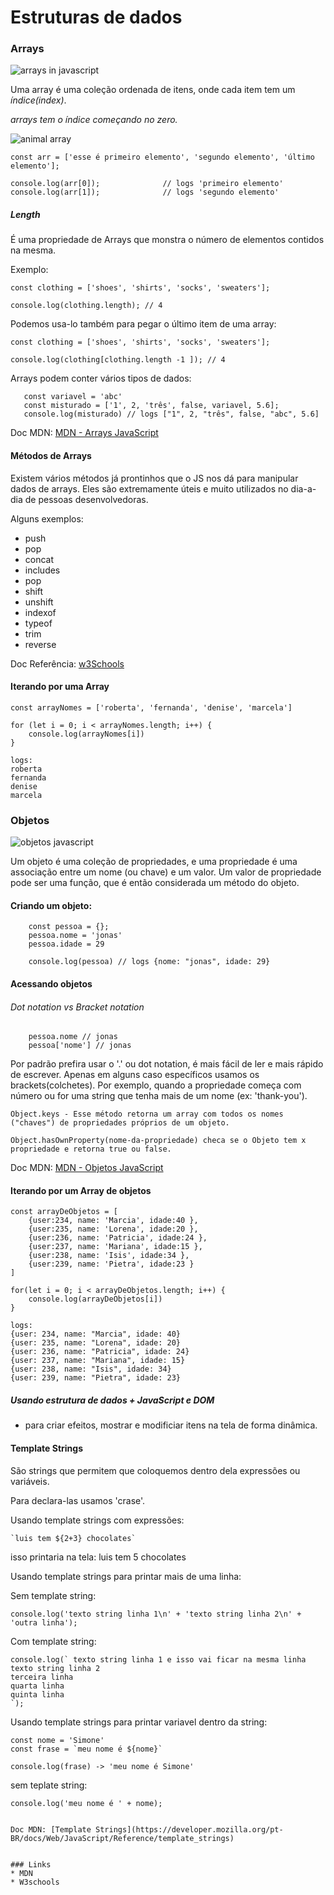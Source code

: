 # Estruturas de dados

### Arrays

![arrays in javascript](https://miro.medium.com/max/1400/0*jJba103A-9xmpTYq.jpg)

Uma array é uma coleção ordenada de itens, onde cada item tem um *índice(index)*.

*arrays tem o índice começando no zero.*

![animal array](https://mernstack917190716.files.wordpress.com/2018/05/array.jpg?w=840)

```
const arr = ['esse é primeiro elemento', 'segundo elemento', 'último elemento'];

console.log(arr[0]);              // logs 'primeiro elemento'
console.log(arr[1]);              // logs 'segundo elemento'
```

##### Length

É uma propriedade de Arrays que monstra o número de elementos contidos na mesma.

Exemplo:
```
const clothing = ['shoes', 'shirts', 'socks', 'sweaters'];

console.log(clothing.length); // 4
```
Podemos usa-lo também para pegar o último item de uma array:
```
const clothing = ['shoes', 'shirts', 'socks', 'sweaters'];

console.log(clothing[clothing.length -1 ]); // 4
````

Arrays podem conter vários tipos de dados:
```
   const variavel = 'abc'
   const misturado = ['1', 2, 'três', false, variavel, 5.6];
   console.log(misturado) // logs ["1", 2, "três", false, "abc", 5.6]
```
Doc MDN: [MDN - Arrays JavaScript](https://developer.mozilla.org/pt-BR/docs/Web/JavaScript/Reference/Global_Objects/Array)

#### Métodos de Arrays

Existem vários métodos já prontinhos que o JS nos dá para manipular dados de arrays. Eles são extremamente úteis e muito utilizados no dia-a-dia de pessoas desenvolvedoras.

Alguns exemplos:
* push
* pop
* concat
* includes
* pop
* shift
* unshift
* indexof
* typeof
* trim
* reverse

Doc Referência: [w3Schools](https://www.w3schools.com/js/js_array_methods.asp)


#### Iterando por uma Array
```
const arrayNomes = ['roberta', 'fernanda', 'denise', 'marcela']

for (let i = 0; i < arrayNomes.length; i++) {
    console.log(arrayNomes[i])
}

logs:
roberta
fernanda
denise
marcela
```

### Objetos

![objetos javascript](https://blog.dankicode.com/wp-content/uploads/2019/08/Objetos-em-JavaScript.png)

Um objeto é uma coleção de propriedades, e uma propriedade é uma associação entre um nome (ou chave) e um valor. Um valor de propriedade pode ser uma função, que é então considerada um método do objeto.

#### Criando um objeto:
```
    const pessoa = {};
    pessoa.nome = 'jonas'
    pessoa.idade = 29

    console.log(pessoa) // logs {nome: "jonas", idade: 29}
```

#### Acessando objetos
###### Dot notation vs Bracket notation
```
    pessoa.nome // jonas
    pessoa['nome'] // jonas
```

Por padrão prefira usar o '.' ou dot notation, é mais fácil de ler e mais rápido de escrever. Apenas em alguns caso específicos usamos os brackets(colchetes). Por exemplo, quando a propriedade começa com número ou for uma string que tenha mais de um nome (ex: 'thank-you').

```
Object.keys - Esse método retorna um array com todos os nomes ("chaves") de propriedades próprios de um objeto.

Object.hasOwnProperty(nome-da-propriedade) checa se o Objeto tem x propriedade e retorna true ou false.
```

Doc MDN: [MDN - Objetos JavaScript](https://developer.mozilla.org/pt-BR/docs/Aprender/JavaScript/Objetos/B%C3%A1sico)

#### Iterando por um Array de objetos

```
const arrayDeObjetos = [
    {user:234, name: 'Marcia', idade:40 },
    {user:235, name: 'Lorena', idade:20 },
    {user:236, name: 'Patricia', idade:24 },
    {user:237, name: 'Mariana', idade:15 },
    {user:238, name: 'Isis', idade:34 },
    {user:239, name: 'Pietra', idade:23 }
]

for(let i = 0; i < arrayDeObjetos.length; i++) {
    console.log(arrayDeObjetos[i])
}

logs:
{user: 234, name: "Marcia", idade: 40}
{user: 235, name: "Lorena", idade: 20}
{user: 236, name: "Patricia", idade: 24}
{user: 237, name: "Mariana", idade: 15}
{user: 238, name: "Isis", idade: 34}
{user: 239, name: "Pietra", idade: 23}
```

##### Usando estrutura de dados + JavaScript e DOM
- para criar efeitos, mostrar e modificiar itens na tela de forma dinâmica.



#### Template Strings
São strings que permitem que coloquemos dentro dela expressões ou variáveis.

Para declara-las usamos 'crase'.


Usando template strings com expressões:

```
`luis tem ${2+3} chocolates`
```
isso printaria na tela: luis tem 5 chocolates


Usando template strings para printar mais de uma linha:

Sem template string:
```
console.log('texto string linha 1\n' + 'texto string linha 2\n' + 'outra linha');
```

Com template string:
```
console.log(` texto string linha 1 e isso vai ficar na mesma linha
texto string linha 2
terceira linha
quarta linha
quinta linha
`);
```

Usando template strings para printar variavel dentro da string:

```
const nome = 'Simone'
const frase = `meu nome é ${nome}`

console.log(frase) -> 'meu nome é Simone'

```
sem teplate string:
```
console.log('meu nome é ' + nome);


Doc MDN: [Template Strings](https://developer.mozilla.org/pt-BR/docs/Web/JavaScript/Reference/template_strings)


### Links
* MDN
* W3schools
